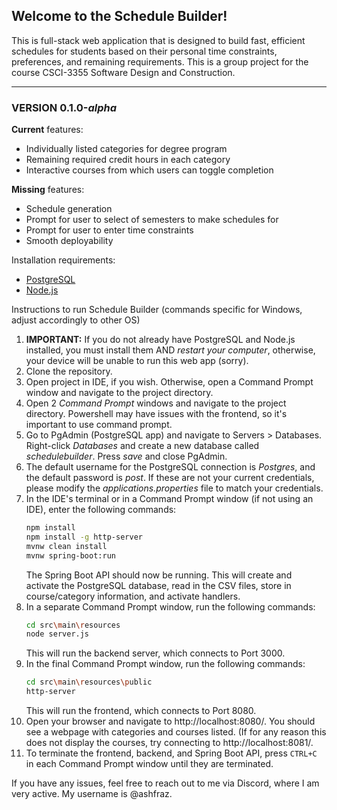 ## Welcome to the Schedule Builder! 

This is full-stack web application that is designed to build fast, efficient schedules for students based on their personal time constraints, preferences, and remaining requirements. This is a group project for the course CSCI-3355 Software Design and Construction.

---

### VERSION 0.1.0-*alpha*

**Current** features:
- Individually listed categories for degree program
- Remaining required credit hours in each category
- Interactive courses from which users can toggle completion

**Missing** features:
- Schedule generation
- Prompt for user to select of semesters to make schedules for
- Prompt for user to enter time constraints
- Smooth deployability

Installation requirements:
- [PostgreSQL](https://www.postgresql.org/download/)
- [Node.js](https://nodejs.org/en/download)

Instructions to run Schedule Builder (commands specific for Windows, adjust accordingly to other OS)
1) **IMPORTANT:** If you do not already have PostgreSQL and Node.js installed, you must install them AND *restart your computer*, otherwise, your device will be unable to run this web app (sorry).
2) Clone the repository.
3) Open project in IDE, if you wish. Otherwise, open a Command Prompt window and navigate to the project directory.
4) Open 2 *Command Prompt* windows and navigate to the project directory. Powershell may have issues with the frontend, so it's important to use command prompt.
5) Go to PgAdmin (PostgreSQL app) and navigate to Servers > Databases. Right-click *Databases* and create a new database called *schedulebuilder*. Press *save* and close PgAdmin.
6) The default username for the PostgreSQL connection is *Postgres*, and the default password is *post*. If these are not your current credentials, please modify the *applications.properties* file to match your credentials.
7) In the IDE's terminal or in a Command Prompt window (if not using an IDE), enter the following commands:
    ```bash
    npm install
    npm install -g http-server
    mvnw clean install
    mvnw spring-boot:run
    ```
    The Spring Boot API should now be running. This will create and activate the PostgreSQL database, read in the CSV files, store in course/category information, and activate handlers.
8) In a separate Command Prompt window, run the following commands:
    ```bash
    cd src\main\resources
    node server.js
    ```
    This will run the backend server, which connects to Port 3000.
9) In the final Command Prompt window, run the following commands:
    ```bash
    cd src\main\resources\public
    http-server
    ```
    This will run the frontend, which connects to Port 8080.
 10) Open your browser and navigate to http://localhost:8080/. You should see a webpage with categories and courses listed. (If for any reason this does not display the courses, try connecting to http://localhost:8081/.
 11) To terminate the frontend, backend, and Spring Boot API, press `CTRL+C` in each Command Prompt window until they are terminated.

If you have any issues, feel free to reach out to me via Discord, where I am very active. My username is @ashfraz.

